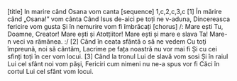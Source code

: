 [title] In marire când Osana vom canta
[sequence] 1,c,2,c,3,c
[1]
În mărire când „Osana!” vom cânta
Când Isus de-aici pe toți ne v-aduna,
Dincereasca fericire vom gusta
Și în nemurire vom fi îmbrăcați
[chorus]
/: Mare ești Tu, Doamne, Creator!
Mare ești și Atotțiitor!
Mare ești și mare e slava Ta!
Mare-n veci va rămânea. :/
[2]
Când în ceata sfântă o să ne vedem
Cu toţi împreună, noi  să cântăm,
Lacrime pe fața noastră nu vor mai fi
Și cu cei sfinți toți în cer vom locui.
[3]
Când la tronul Lui de slavă vom sosi
Și în raiul Lui cel sfânt noi vom păși,
Fericiri cum nimeni nu ne-a spus vor fi
Căci în cortul Lui cel sfânt vom locui.

